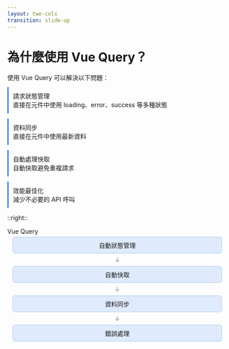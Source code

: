 ```yaml
---
layout: two-cols
transition: slide-up
---
```


# 為什麼使用 Vue Query？

<div class="text-lg mt-4">
使用 Vue Query 可以解決以下問題：
</div>

<div v-click class="challenge-item">
  <div class="font-bold">請求狀態管理</div>
  <div class="text-sm opacity-80">直接在元件中使用 loading、error、success 等多種狀態</div>
</div>

<div v-click class="challenge-item">
  <div class="font-bold">資料同步</div>
  <div class="text-sm opacity-80">直接在元件中使用最新資料</div>
</div>

<div v-click class="challenge-item">
  <div class="font-bold">自動處理快取</div>
  <div class="text-sm opacity-80">自動快取避免重複請求</div>
</div>

<div v-click class="challenge-item">
  <div class="font-bold">效能最佳化</div>
  <div class="text-sm opacity-80">減少不必要的 API 呼叫</div>
</div>

::right::

<div v-click class="solution-diagram mt-16">
  <div class="text-center mb-2 font-bold text-blue-500">Vue Query</div>
  <div class="diagram vue-query">
    <div class="box vq">自動狀態管理</div>
    <div class="arrow">↓</div>
    <div class="box vq">自動快取</div>
    <div class="arrow">↓</div>
    <div class="box vq">資料同步</div>
    <div class="arrow">↓</div>
    <div class="box vq">錯誤處理</div>
  </div>
</div>


<style>
.challenge-item {
  margin-top: 12px;
  padding: 10px;
  border-left: 3px solid #3b82f6;
  background-color: rgba(255, 255, 255, 0.05);
}
.solution-diagram {
  transition: all 0.3s ease;
}
.diagram {
  display: flex;
  flex-direction: column;
  align-items: center;
}
.box {
  padding: 8px 12px;
  border-radius: 6px;
  background-color: rgba(255, 255, 255, 0.1);
  width: 90%;
  text-align: center;
  margin: 4px 0;
}
.arrow {
  color: #888;
  margin: 2px 0;
}
.box.vq {
  background-color: rgba(59, 130, 246, 0.15);
  border: 1px solid rgba(59, 130, 246, 0.3);
}
</style>